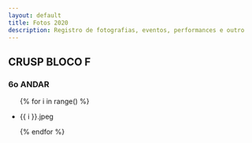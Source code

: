 ```yaml
---
layout: default
title: Fotos 2020
description: Registro de fotografias, eventos, performances e outro
---
```


<!-- 
Em href="" colocar dentro das aspas o link 
do arquivo seja no drive ou no próprio github
LEMBRE-SE SEMPRE DE TORNÁ-LO PÚBLICO
-->

## CRUSP BLOCO F
### 6o ANDAR

<ul>
  {% for i in range() %}
    <li>
      <!-- <img src="{{ i }}.jpeg"> -->
	  <p>{{ i }}.jpeg</p>
    </li>
  {% endfor %}
</ul>